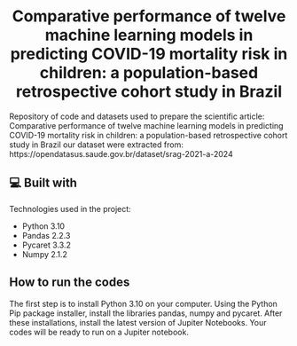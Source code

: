 <h1 align="center" id="title">Comparative performance of twelve machine learning models in predicting COVID-19 mortality risk in children: a population-based retrospective cohort study in Brazil</h1>

<p id="description">Repository of code and datasets used to prepare the scientific article: Comparative performance of twelve machine learning models in predicting COVID-19 mortality risk in children: a population-based retrospective cohort study in Brazil our dataset were extracted from: https://opendatasus.saude.gov.br/dataset/srag-2021-a-2024</p>

  
  
<h2>💻 Built with</h2>

Technologies used in the project:

*   Python 3.10
*   Pandas 2.2.3
*   Pycaret 3.3.2
*   Numpy 2.1.2

<h2>How to run the codes</h2>

The first step is to install Python 3.10 on your computer. Using the Python Pip package installer, install the libraries pandas, numpy and pycaret. After these installations, install the latest version of Jupiter Notebooks. Your codes will be ready to run on a Jupiter notebook.
